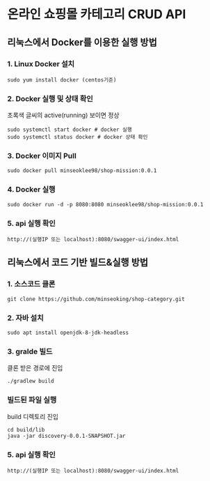 # 온라인 쇼핑몰 카테고리 CRUD API


## 리눅스에서 Docker를 이용한 실행 방법

### 1. Linux Docker 설치
```
sudo yum install docker (centos기준)
```

### 2. Docker 실행 및 상태 확인
초록색 글씨의 active(running) 보이면 정상
```
sudo systemctl start docker # docker 실행
sudo systemctl status docker # docker 상태 확인
```

### 3. Docker 이미지 Pull
```
sudo docker pull minseoklee98/shop-mission:0.0.1
```
### 4. Docker 실행
```
sudo docker run -d -p 8080:8080 minseoklee98/shop-mission:0.0.1
```
### 5. api 실행 확인
```
http://(실행IP 또는 localhost):8080/swagger-ui/index.html
```

## 리눅스에서 코드 기반 빌드&실행 방법
### 1. 소스코드 클론
```
git clone https://github.com/minseoking/shop-category.git
```

### 2. 자바 설치
```
sudo apt install openjdk-8-jdk-headless
```

### 3. gralde 빌드
클론 받은 경로에 진입
```
./gradlew build
```
### 빌드된 파일 실행
build 디렉토리 진입
```
cd build/lib
java -jar discovery-0.0.1-SNAPSHOT.jar
```
### 5. api 실행 확인
```
http://(실행IP 또는 localhost):8080/swagger-ui/index.html
```